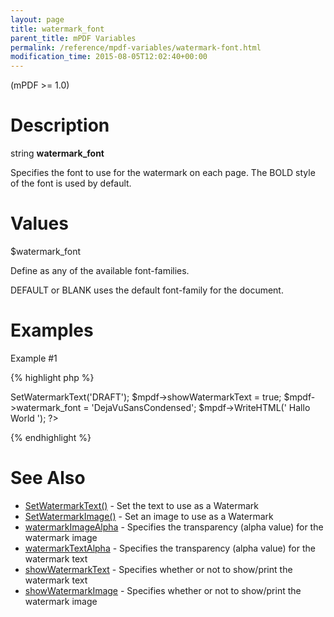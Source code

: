 ```yaml
---
layout: page
title: watermark_font
parent_title: mPDF Variables
permalink: /reference/mpdf-variables/watermark-font.html
modification_time: 2015-08-05T12:02:40+00:00
---
```


(mPDF >= 1.0)

# Description

string **watermark_font**

Specifies the font to use for the watermark on each page. The BOLD style of the font is used by default.

# Values

<span class="parameter">$watermark_font</span>

Define as any of the available font-families.

<span class="smallblock">DEFAULT</span> or <span class="smallblock">BLANK</span> uses the default font-family for the document.

# Examples

Example #1

{% highlight php %}
<?php

$mpdf = new mPDF();

$mpdf->SetWatermarkText('DRAFT');

$mpdf->showWatermarkText = true;

$mpdf->watermark_font = 'DejaVuSansCondensed';

$mpdf->WriteHTML('
Hallo World
');

?>
{% endhighlight %}

# See Also

<ul>
<li class="manual_boxlist"><a href="{{ "/reference/mpdf-functions/setwatermarktext.html" | prepend: site.baseurl }}">SetWatermarkText()</a> - Set the text to use as a Watermark</li>
<li class="manual_boxlist"><a href="{{ "/reference/mpdf-functions/setwatermarktext.html" | prepend: site.baseurl }}">SetWatermarkImage()</a> - Set an image to use as a Watermark</li>
<li class="manual_boxlist"><a href="{{ "/reference/mpdf-variables/watermarkimagealpha.html" | prepend: site.baseurl }}">watermarkImageAlpha</a> - Specifies the transparency (alpha value) for the watermark image</li>
<li class="manual_boxlist"><a href="{{ "/reference/mpdf-variables/watermarktextalpha.html" | prepend: site.baseurl }}">watermarkTextAlpha</a> - Specifies the transparency (alpha value) for the watermark text</li>
<li class="manual_boxlist"><a href="{{ "/reference/mpdf-variables/showwatermarktext.html" | prepend: site.baseurl }}">showWatermarkText</a> - Specifies whether or not to show/print the watermark text</li>
<li class="manual_boxlist"><a href="{{ "/reference/mpdf-variables/showwatermarktext.html" | prepend: site.baseurl }}">showWatermarkImage</a> - Specifies whether or not to show/print the watermark image</li>
</ul>
